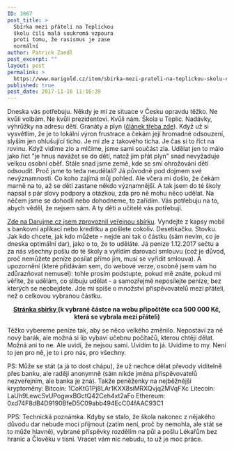 ```yaml
---
ID: 3867
post_title: >
  Sbírka mezi přáteli na Teplickou
  školu čili malá soukromá vzpoura
  proti tomu, že rasismus je zase
  normální
author: Patrick Zandl
post_excerpt: ""
layout: post
permalink: >
  https://www.marigold.cz/item/sbirka-mezi-prateli-na-teplickou-skolu-cili-mala-soukroma-vzpoura-proti-tomu-ze-rasismus-je-zase-normalni
published: true
post_date: 2017-11-16 11:16:39
---
```

Dneska vás potřebuju. Někdy je mi ze situace v Česku opravdu těžko. Ne kvůli volbám. Ne kvůli prezidentovi. Kvůli nám. Škola u Teplic. Nadávky, výhrůžky na adresu dětí. Granáty a plyn (<a href="https://zpravy.aktualne.cz/domaci/trida-plna-teroristu-nadavali-lide-na-facebooku-na-prvnackum/r~49e3c1b2c2ee11e7b286002590604f2e/">článek třeba zde</a>). Když už si vysvětlím, že je to lokální výron frustrace a čekám její hromadné odsouzení, slyším jen ohlušující ticho. Je mi zle z takového ticha. Je čas si to říct na rovinu. Když vidíme zlo a mlčíme, jsme sami součást zla. Udělat jen to málo jako říct "je hnus navážet se do dětí, natož jim přát plyn" snad nevyžaduje velkou osobní oběť. Stále snad jsme země, kde se smí ohrožování dětí odsoudit. Proč jsme to teda neudělali? Já původně pod dojmem své nevýznamnosti. Co koho zajímá můj pohled. Ale včera mi došlo, že čekám marně na to, až se dětí zastane někdo významnější. A tak jsem do té školy napsal s pár slovy podpory a otázkou, zda pro ně mohu něco udělat. Na něčem jsme se dohodli nebo dohodneme, to zařídím. Vás potřebuju na to, abych věděl, že nejsem sám. A ty děti a učitelé vás potřebují.

<a href="https://www.darujme.cz/projekt/1200601">Zde na Darujme.cz jsem zprovoznil veřejnou sbírku</a>. Vyndejte z kapsy mobil s bankovní aplikací nebo kreditku a pošlete cokoliv. Desetikačku. Stovku. Jak kdo chcete, jak kdo můžete - nejde ani tak o částku (sám nevím, co je dneska optimální dar), jako o to, že to uděláte. Já peníze 1.12.2017 sečtu a za nás všechny pošlu do té školy a vyřídím darovací smlouvu (což je důvod, proč nemůžete peníze posílat přímo jim, musí se vyřídit smlouva). A upozornění (které přidávám sem, do webové verze, osobně jsem vám ho zdůrazňovat nemusel): tohle prosím podstupte, pokud mě znáte, pokud mi věříte, že udělám, co slibuju udělat - a samozřejmě neposílejte peníze, bez kterých se neobejdete. Jde mi spíše o množství přispěvovatelů mezi přáteli, než o celkovou vybranou částku.
<p style="text-align: center;"><strong><a href="https://www.darujme.cz/projekt/1200601">Stránka sbírky </a></strong>
<strong>(k vybrané částce na webu připočtěte cca 500 000 Kč, která se vybrala mezi přáteli)</strong></p>
Těžko vybereme peníze tak, aby se něco velkého změnilo. Nepostaví za ně nový barák, ale možná si líp vybaví učebnu počítačů, kterou chtějí dělat. Možná ani to ne. Ale uvidí, že nejsou sami. Uvidím to já. Uvidíme to my. Není to jen pro ně, je to i pro nás, pro všechny.

PS: Může se stát (a já to dost chápu), že už nechce dělat převody viditelně přes banku, ale raději anonymně (sám nikde jména přispěvovatelů nezveřejním, ale banka je zná). Takže peněženky na nejběžnější kryptoměny:
Bitcoin: 1CoKtG1Pj8LAr1KXX8siMRXQvjq2MVqFXc
Litecoin: LaUh9LewcSvUPogwxBGctQ42Ceh4xt2aFo
Ethereum: 0xd74F8dB4D9190BfeD5C09abb494EcC04fAAC93C1

PPS: Technická poznámka. Kdyby se stalo, že škola nakonec z nějakého důvodu dar nebude moci přijmout (zatím není, proč by nemohla, ale stát se to může hlavně), vybrané příspěvky rozdělím na půl a pošlu Lékařům bez hranic a Člověku v tísni. Vracet vám nic nebudu, to už je moc práce.